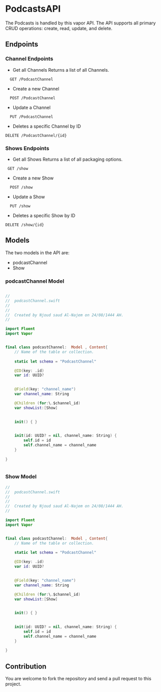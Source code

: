 # PodcastsAPI
The Podcasts is handled by this vapor API. The API supports all primary CRUD operations: create, read, update, and delete.

## Endpoints
### Channel Endpoints
* Get all Channels
Returns a list of all Channels.

```
  GET /PodcastChannel
```
* Create a new Channel

```
  POST /PodcastChannel
```
* Update a Channel

```
  PUT /PodcastChannel
```
* Deletes a specific Channel by ID

```
DELETE /PodcastChannel/{id}
```

### Shows Endpoints
* Get all Shows
Returns a list of all packaging options.

```
 GET /show
```
* Create a new Show

```
  POST /show
```
* Update a Show

```
  PUT /show
```
* Deletes a specific Show by ID

```
DELETE /show/{id}
```
## Models
The two models in the API are:
* podcastChannel
* Show

### podcastChannel Model
```swift

//
//  podcastChannel.swift
//  
//
//  Created by Njoud saud Al-Najem on 24/08/1444 AH.
//

import Fluent
import Vapor


final class podcastChannel:  Model , Content{
    // Name of the table or collection.
    
    static let schema = "PodcastChannel"

    @ID(key: .id)
    var id: UUID?

    
    @Field(key: "channel_name")
    var channel_name: String

    @Children (for:\.$channel_id)
    var showList:[Show]
   

    init() { }

   
    init(id: UUID? = nil, channel_name: String) {
        self.id = id
        self.channel_name = channel_name
    }
    
}



```
### Show Model

```swift
//
//  podcastChannel.swift
//  
//
//  Created by Njoud saud Al-Najem on 24/08/1444 AH.
//

import Fluent
import Vapor


final class podcastChannel:  Model , Content{
    // Name of the table or collection.
    
    static let schema = "PodcastChannel"

    @ID(key: .id)
    var id: UUID?

    
    @Field(key: "channel_name")
    var channel_name: String

    @Children (for:\.$channel_id)
    var showList:[Show]
   

    init() { }

   
    init(id: UUID? = nil, channel_name: String) {
        self.id = id
        self.channel_name = channel_name
    }
    
}


```


## Contribution

You are welcome to fork the repository and send a pull request to this project.

